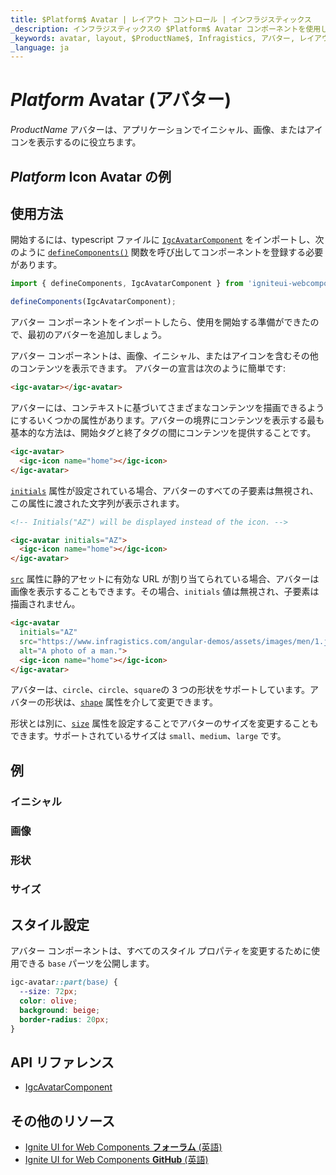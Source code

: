 ```yaml
---
title: $Platform$ Avatar | レイアウト コントロール | インフラジスティックス
_description: インフラジスティックスの $Platform$ Avatar コンポーネントを使用して、画像、アイコン、またはイニシャルを表示します。
_keywords: avatar, layout, $ProductName$, Infragistics, アバター, レイアウト, インフラジスティックス
_language: ja
---
```


# $Platform$ Avatar (アバター)

$ProductName$ アバターは、アプリケーションでイニシャル、画像、またはアイコンを表示するのに役立ちます。

<div class="divider"></div>

## $Platform$ Icon Avatar の例

<code-view style="height: 50px"
           data-demos-base-url="{environment:dvDemosBaseUrl}"
           iframe-src="{environment:dvDemosBaseUrl}/layouts/avatar-icon"
           alt="$Platform$ Avatar の例"
           github-src="layouts/avatar/icon">
</code-view>

<div class="divider--half"></div>

## 使用方法

開始するには、typescript ファイルに [`IgcAvatarComponent`](https://www.infragistics.com/products/ignite-ui-web-components/docs/typescript/latest/classes/IgcAvatarComponent.html) をインポートし、次のように [`defineComponents()`](https://www.infragistics.com/products/ignite-ui-web-components/docs/typescript/latest/index.html#defineComponents) 関数を呼び出してコンポーネントを登録する必要があります。

```ts
import { defineComponents, IgcAvatarComponent } from 'igniteui-webcomponents';

defineComponents(IgcAvatarComponent);
```

アバター コンポーネントをインポートしたら、使用を開始する準備ができたので、最初のアバターを追加しましょう。

アバター コンポーネントは、画像、イニシャル、またはアイコンを含むその他のコンテンツを表示できます。
アバターの宣言は次のように簡単です:

```html
<igc-avatar></igc-avatar>
```

アバターには、コンテキストに基づいてさまざまなコンテンツを描画できるようにするいくつかの属性があります。アバターの境界にコンテンツを表示する最も基本的な方法は、開始タグと終了タグの間にコンテンツを提供することです。

```html
<igc-avatar>
  <igc-icon name="home"></igc-icon>
</igc-avatar>
```

[`initials`](https://www.infragistics.com/products/ignite-ui-web-components/docs/typescript/latest/classes/IgcAvatarComponent.html#initials) 属性が設定されている場合、アバターのすべての子要素は無視され、この属性に渡された文字列が表示されます。


```html
<!-- Initials("AZ") will be displayed instead of the icon. -->

<igc-avatar initials="AZ">
  <igc-icon name="home"></igc-icon>
</igc-avatar>
```

[`src`](https://www.infragistics.com/products/ignite-ui-web-components/docs/typescript/latest/classes/IgcAvatarComponent.html#src) 属性に静的アセットに有効な URL が割り当てられている場合、アバターは画像を表示することもできます。その場合、`initials` 値は無視され、子要素は描画されません。

```html
<igc-avatar
  initials="AZ"
  src="https://www.infragistics.com/angular-demos/assets/images/men/1.jpg"
  alt="A photo of a man.">
  <igc-icon name="home"></igc-icon>
</igc-avatar>
```

アバターは、`circle`、`circle`、`square`の 3 つの形状をサポートしています。アバターの形状は、[`shape`](https://www.infragistics.com/products/ignite-ui-web-components/docs/typescript/latest/classes/IgcAvatarComponent.html#shape) 属性を介して変更できます。

形状とは別に、[`size`](https://www.infragistics.com/products/ignite-ui-web-components/docs/typescript/latest/classes/IgcAvatarComponent.html#size) 属性を設定することでアバターのサイズを変更することもできます。サポートされているサイズは `small`、`medium`、`large` です。

## 例

### イニシャル

<code-view style="height: 50px"
           data-demos-base-url="{environment:dvDemosBaseUrl}"
           iframe-src="{environment:dvDemosBaseUrl}/layouts/avatar-initials"
           alt="$Platform$ Avatar の例"
           github-src="layouts/avatar/initials">
</code-view>

### 画像

<code-view style="height: 50px"
           data-demos-base-url="{environment:dvDemosBaseUrl}"
           iframe-src="{environment:dvDemosBaseUrl}/layouts/avatar-image"
           alt="$Platform$ Avatar の例"
           github-src="layouts/avatar/image">
</code-view>

### 形状

<code-view style="height: 50px"
           data-demos-base-url="{environment:dvDemosBaseUrl}"
           iframe-src="{environment:dvDemosBaseUrl}/layouts/avatar-shape"
           alt="$Platform$ Avatar の例"
           github-src="layouts/avatar/shape">
</code-view>

### サイズ

<code-view style="height: 100px"
           data-demos-base-url="{environment:dvDemosBaseUrl}"
           iframe-src="{environment:dvDemosBaseUrl}/layouts/avatar-size"
           alt="$Platform$ Avatar の例"
           github-src="layouts/avatar/size">
</code-view>

## スタイル設定

アバター コンポーネントは、すべてのスタイル プロパティを変更するために使用できる `base` パーツを公開します。

```css
igc-avatar::part(base) {
  --size: 72px;
  color: olive;
  background: beige;
  border-radius: 20px;
}
```

## API リファレンス

* [IgcAvatarComponent](https://www.infragistics.com/products/ignite-ui-web-components/docs/typescript/latest/classes/IgcAvatarComponent.html)


## その他のリソース

<div class="divider--half"></div>

* [Ignite UI for Web Components **フォーラム** (英語)](https://www.infragistics.com/community/forums/f/ignite-ui-for-web-components)
* [Ignite UI for Web Components **GitHub** (英語)](https://github.com/IgniteUI/igniteui-webcomponents)
